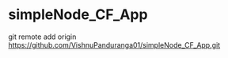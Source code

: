 # simpleNode_CF_App

git remote add origin https://github.com/VishnuPanduranga01/simpleNode_CF_App.git
